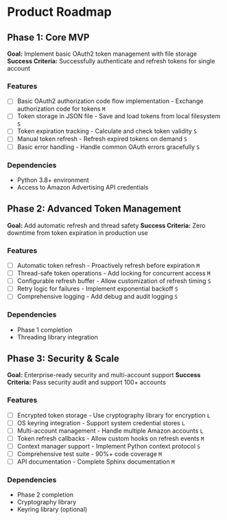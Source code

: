 # Product Roadmap

## Phase 1: Core MVP

**Goal:** Implement basic OAuth2 token management with file storage
**Success Criteria:** Successfully authenticate and refresh tokens for single account

### Features

- [ ] Basic OAuth2 authorization code flow implementation - Exchange authorization code for tokens `M`
- [ ] Token storage in JSON file - Save and load tokens from local filesystem `S`
- [ ] Token expiration tracking - Calculate and check token validity `S`
- [ ] Manual token refresh - Refresh expired tokens on demand `S`
- [ ] Basic error handling - Handle common OAuth errors gracefully `S`

### Dependencies

- Python 3.8+ environment
- Access to Amazon Advertising API credentials

## Phase 2: Advanced Token Management

**Goal:** Add automatic refresh and thread safety
**Success Criteria:** Zero downtime from token expiration in production use

### Features

- [ ] Automatic token refresh - Proactively refresh before expiration `M`
- [ ] Thread-safe token operations - Add locking for concurrent access `M`
- [ ] Configurable refresh buffer - Allow customization of refresh timing `S`
- [ ] Retry logic for failures - Implement exponential backoff `S`
- [ ] Comprehensive logging - Add debug and audit logging `S`

### Dependencies

- Phase 1 completion
- Threading library integration

## Phase 3: Security & Scale

**Goal:** Enterprise-ready security and multi-account support
**Success Criteria:** Pass security audit and support 100+ accounts

### Features

- [ ] Encrypted token storage - Use cryptography library for encryption `L`
- [ ] OS keyring integration - Support system credential stores `L`
- [ ] Multi-account management - Handle multiple Amazon accounts `L`
- [ ] Token refresh callbacks - Allow custom hooks on refresh events `M`
- [ ] Context manager support - Implement Python context protocol `S`
- [ ] Comprehensive test suite - 90%+ code coverage `M`
- [ ] API documentation - Complete Sphinx documentation `M`

### Dependencies

- Phase 2 completion
- Cryptography library
- Keyring library (optional)